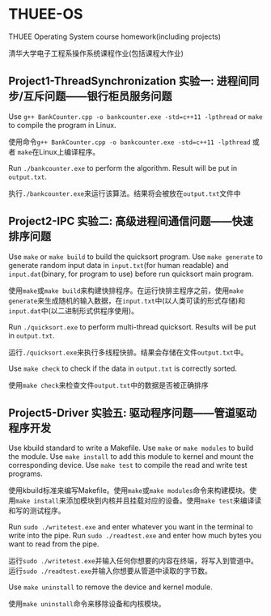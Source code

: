 # THUEE-OS

THUEE Operating System course homework(including projects)

清华大学电子工程系操作系统课程作业(包括课程大作业)

## Project1-ThreadSynchronization 实验一: 进程间同步/互斥问题——银行柜员服务问题

Use `g++ BankCounter.cpp -o bankcounter.exe -std=c++11 -lpthread` or `make` to compile the program in Linux.

使用命令`g++ BankCounter.cpp -o bankcounter.exe -std=c++11 -lpthread` 或者 `make`在Linux上编译程序。

Run `./bankcounter.exe` to perform the algorithm. Result will be put in `output.txt`.

执行`./bankcounter.exe`来运行该算法。结果将会被放在`output.txt`文件中

## Project2-IPC 实验二: 高级进程间通信问题——快速排序问题

Use `make` or `make build` to build the quicksort program. Use `make generate` to generate random input data in `input.txt`(for human readable) and `input.dat`(binary, for program to use) before run quicksort main program.

使用`make`或`make build`来构建快排程序。在运行快排主程序之前，使用`make generate`来生成随机的输入数据，在`input.txt`中(以人类可读的形式存储)和`input.dat`中(以二进制形式供程序使用)。

Run `./quicksort.exe` to perform multi-thread quicksort. Results will be put in `output.txt`.

运行`./quicksort.exe`来执行多线程快排。结果会存储在文件`output.txt`中。

Use `make check` to check if the data in `output.txt` is correctly sorted.

使用`make check`来检查文件`output.txt`中的数据是否被正确排序

## Project5-Driver 实验五: 驱动程序问题——管道驱动程序开发

Use kbuild standard to write a Makefile. Use `make` or `make modules` to build the module. Use `make install` to add this module to kernel and mount the corresponding device. Use `make test` to compile the read and write test programs.

使用kbuild标准来编写Makefile。使用`make`或`make modules`命令来构建模块。使用`make install`来添加模块到内核并且挂载对应的设备。使用`make test`来编译读和写的测试程序。

Run `sudo ./writetest.exe` and enter whatever you want in the terminal to write into the pipe. Run `sudo ./readtest.exe` and enter how much bytes you want to read from the pipe.

运行`sudo ./writetest.exe`并输入任何你想要的内容在终端，将写入到管道中。运行`sudo ./readtest.exe`并输入你想要从管道中读取的字节数。

Use `make uninstall` to remove the device and kernel module.

使用`make uninstall`命令来移除设备和内核模块。
